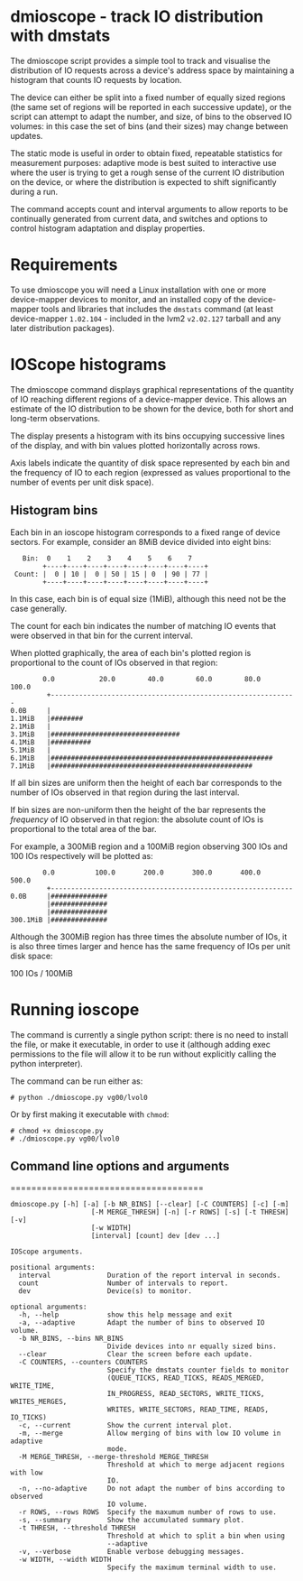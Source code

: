 # dmioscope - track IO distribution with dmstats

The dmioscope script provides a simple tool to track and visualise the
distribution of IO requests across a device's address space by
maintaining a histogram that counts IO requests by location.

The device can either be split into a fixed number of equally sized
regions (the same set of regions will be reported in each successive
update), or the script can attempt to adapt the number, and size, of
bins to the observed IO volumes: in this case the set of bins (and their
sizes) may change between updates.

The static mode is useful in order to obtain fixed, repeatable
statistics for measurement purposes: adaptive mode is best suited to
interactive use where the user is trying to get a rough sense of the
current IO distribution on the device, or where the distribution is
expected to shift significantly during a run.

The command accepts count and interval arguments to allow reports to be
continually generated from current data, and switches and options to
control histogram adaptation and display properties.


# Requirements

To use dmioscope you will need a Linux installation with one or more
device-mapper devices to monitor, and an installed copy of the
device-mapper tools and libraries that includes the `dmstats` command
(at least device-mapper `1.02.104` - included in the lvm2 `v2.02.127`
tarball and any later distribution packages).

# IOScope histograms

The dmioscope command displays graphical representations of the quantity
of IO reaching different regions of a device-mapper device. This allows
an estimate of the IO distribution to be shown for the device, both for
short and long-term observations.

The display presents a histogram with its bins occupying successive
lines of the display, and with bin values plotted horizontally across
rows.

Axis labels indicate the quantity of disk space represented by each bin
and the frequency of IO to each region (expressed as values proportional
to the number of events per unit disk space).


## Histogram bins

Each bin in an ioscope histogram corresponds to a fixed range of device
sectors. For example, consider an 8MiB device divided into eight bins:

```
   Bin:  0    1    2    3    4    5    6    7
        +----+----+----+----+----+----+----+----+
 Count: |  0 | 10 |  0 | 50 | 15 | 0  | 90 | 77 |
        +----+----+----+----+----+----+----+----+
```

In this case, each bin is of equal size (1MiB), although this need not
be the case generally.

The count for each bin indicates the number of matching IO events that
were observed in that bin for the current interval.

When plotted graphically, the area of each bin's plotted region is
proportional to the count of IOs observed in that region:

```
        0.0           20.0        40.0        60.0        80.0       100.0
         +-------------------------------------------------------------
0.0B     |
1.1MiB   |########
2.1MiB   |
3.1MiB   |################################
4.1MiB   |##########
5.1MiB   |
6.1MiB   |#######################################################
7.1MiB   |##################################################
```

If all bin sizes are uniform then the height of each bar corresponds to
the number of IOs observed in that region during the last interval.

If bin sizes are non-uniform then the height of the bar represents the
*frequency* of IO observed in that region: the absolute count of IOs is
proportional to the total area of the bar.

For example, a 300MiB region and a 100MiB region observing 300 IOs and
100 IOs respectively will be plotted as:

```
        0.0          100.0       200.0       300.0       400.0       500.0
         +------------------------------------------------------------
0.0B     |##############
         |##############
         |##############
300.1MiB |##############
```

Although the 300MiB region has three times the absolute number of IOs,
it is also three times larger and hence has the same frequency of IOs
per unit disk space:

  100 IOs / 100MiB

# Running ioscope

The command is currently a single python script: there is no need to
install the file, or make it executable, in order to use it (although
adding exec permissions to the file will allow it to be run without
explicitly calling the python interpreter).

The command can be run either as:

```shell
# python ./dmioscope.py vg00/lvol0
```

Or by first making it executable with `chmod`:

```
# chmod +x dmioscope.py
# ./dmioscope.py vg00/lvol0
```


## Command line options and arguments
=====================================

```
dmioscope.py [-h] [-a] [-b NR_BINS] [--clear] [-C COUNTERS] [-c] [-m]
                    [-M MERGE_THRESH] [-n] [-r ROWS] [-s] [-t THRESH] [-v]
                    [-w WIDTH]
                    [interval] [count] dev [dev ...]

IOScope arguments.

positional arguments:
  interval              Duration of the report interval in seconds.
  count                 Number of intervals to report.
  dev                   Device(s) to monitor.

optional arguments:
  -h, --help            show this help message and exit
  -a, --adaptive        Adapt the number of bins to observed IO volume.
  -b NR_BINS, --bins NR_BINS
                        Divide devices into nr equally sized bins.
  --clear               Clear the screen before each update.
  -C COUNTERS, --counters COUNTERS
                        Specify the dmstats counter fields to monitor
                        (QUEUE_TICKS, READ_TICKS, READS_MERGED, WRITE_TIME,
                        IN_PROGRESS, READ_SECTORS, WRITE_TICKS, WRITES_MERGES,
                        WRITES, WRITE_SECTORS, READ_TIME, READS, IO_TICKS)
  -c, --current         Show the current interval plot.
  -m, --merge           Allow merging of bins with low IO volume in adaptive
                        mode.
  -M MERGE_THRESH, --merge-threshold MERGE_THRESH
                        Threshold at which to merge adjacent regions with low
                        IO.
  -n, --no-adaptive     Do not adapt the number of bins according to observed
                        IO volume.
  -r ROWS, --rows ROWS  Specify the maxumum number of rows to use.
  -s, --summary         Show the accumulated summary plot.
  -t THRESH, --threshold THRESH
                        Threshold at which to split a bin when using
                        --adaptive
  -v, --verbose         Enable verbose debugging messages.
  -w WIDTH, --width WIDTH
                        Specify the maximum terminal width to use.
```
